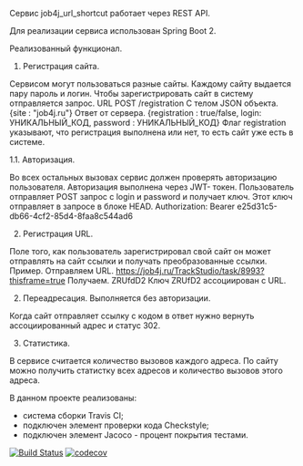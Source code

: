 
Сервис job4j_url_shortcut работает через REST API. 

Для реализации сервиса использован Spring Boot 2.

Реализованный функционал.

1. Регистрация сайта. 

Сервисом могут пользоваться разные сайты. Каждому сайту выдается пару пароль и логин.
Чтобы зарегистрировать сайт в систему отправляется запрос.
URL
POST /registration
C телом JSON объекта.
{site : "job4j.ru"}
Ответ от сервера.
{registration : true/false, login: УНИКАЛЬНЫЙ_КОД, password : УНИКАЛЬНЫЙ_КОД}
Флаг registration указывают, что регистрация выполнена или нет, то есть сайт уже есть в системе.

1.1. Авторизация.

Во всех остальных вызовах сервис должен проверять авторизацию пользователя.
Авторизация выполнена через JWT- токен. 
Пользователь отправляет POST запрос с login и password и получает ключ.
Этот ключ отправляет в запросе в блоке HEAD.
Authorization: Bearer e25d31c5-db66-4cf2-85d4-8faa8c544ad6
 
2. Регистрация URL.

Поле того, как пользователь зарегистрировал свой сайт он может отправлять на сайт ссылки и получать преобразованные ссылки.
Пример. 
Отправляем URL.
https://job4j.ru/TrackStudio/task/8993?thisframe=true
Получаем.
ZRUfdD2
Ключ ZRUfD2 ассоциирован с URL.

2. Переадресация. Выполняется без авторизации. 

Когда сайт отправляет ссылку с кодом в ответ нужно вернуть ассоциированный адрес и статус 302.

3. Статистика.

В сервисе считается количество вызовов каждого адреса.
По сайту можно получить статистку всех адресов и количество вызовов этого адреса.

В данном проекте реализованы:
 - система сборки Travis CI;
 - подключен элемент проверки кода Checkstyle;
 - подключен элемент Jacoco - процент покрытия тестами.
 
[![Build Status](https://travis-ci.org/dmitrytishchenko/job4j_url_shortcut.svg?branch=main)](https://travis-ci.org/dmitrytishchenko/job4j_url_shortcut)
[![codecov](https://codecov.io/gh/dmitrytishchenko/job4j_url_shortcut/branch/main/graph/badge.svg?token=W0HGZEO49W)](https://codecov.io/gh/dmitrytishchenko/job4j_url_shortcut)